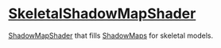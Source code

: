 # [SkeletalShadowMapShader](PositionShadowMapShader.hpp)

[ShadowMapShader](../ShadowMapShader.md) that fills [ShadowMaps](../../../shadowMaps/ShadowMap.md) for skeletal models.
